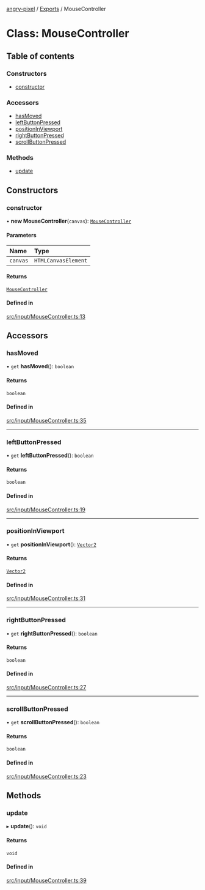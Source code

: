 [angry-pixel](../README.md) / [Exports](../modules.md) / MouseController

# Class: MouseController

## Table of contents

### Constructors

- [constructor](MouseController.md#constructor)

### Accessors

- [hasMoved](MouseController.md#hasmoved)
- [leftButtonPressed](MouseController.md#leftbuttonpressed)
- [positionInViewport](MouseController.md#positioninviewport)
- [rightButtonPressed](MouseController.md#rightbuttonpressed)
- [scrollButtonPressed](MouseController.md#scrollbuttonpressed)

### Methods

- [update](MouseController.md#update)

## Constructors

### constructor

• **new MouseController**(`canvas`): [`MouseController`](MouseController.md)

#### Parameters

| Name | Type |
| :------ | :------ |
| `canvas` | `HTMLCanvasElement` |

#### Returns

[`MouseController`](MouseController.md)

#### Defined in

[src/input/MouseController.ts:13](https://github.com/angry-pixel-studio/angry-pixel-engine/blob/88e4d4a/src/input/MouseController.ts#L13)

## Accessors

### hasMoved

• `get` **hasMoved**(): `boolean`

#### Returns

`boolean`

#### Defined in

[src/input/MouseController.ts:35](https://github.com/angry-pixel-studio/angry-pixel-engine/blob/88e4d4a/src/input/MouseController.ts#L35)

___

### leftButtonPressed

• `get` **leftButtonPressed**(): `boolean`

#### Returns

`boolean`

#### Defined in

[src/input/MouseController.ts:19](https://github.com/angry-pixel-studio/angry-pixel-engine/blob/88e4d4a/src/input/MouseController.ts#L19)

___

### positionInViewport

• `get` **positionInViewport**(): [`Vector2`](Vector2.md)

#### Returns

[`Vector2`](Vector2.md)

#### Defined in

[src/input/MouseController.ts:31](https://github.com/angry-pixel-studio/angry-pixel-engine/blob/88e4d4a/src/input/MouseController.ts#L31)

___

### rightButtonPressed

• `get` **rightButtonPressed**(): `boolean`

#### Returns

`boolean`

#### Defined in

[src/input/MouseController.ts:27](https://github.com/angry-pixel-studio/angry-pixel-engine/blob/88e4d4a/src/input/MouseController.ts#L27)

___

### scrollButtonPressed

• `get` **scrollButtonPressed**(): `boolean`

#### Returns

`boolean`

#### Defined in

[src/input/MouseController.ts:23](https://github.com/angry-pixel-studio/angry-pixel-engine/blob/88e4d4a/src/input/MouseController.ts#L23)

## Methods

### update

▸ **update**(): `void`

#### Returns

`void`

#### Defined in

[src/input/MouseController.ts:39](https://github.com/angry-pixel-studio/angry-pixel-engine/blob/88e4d4a/src/input/MouseController.ts#L39)
